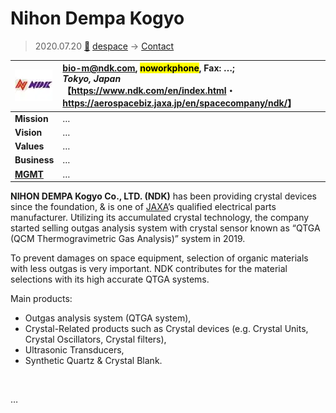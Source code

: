 # Nihon Dempa Kogyo
> 2020.07.20 [🚀](../../index/index.md) [despace](../index.md) → [Contact](../contact.md)

|[![](../f/contact/n/ndk_logo1_thumb.webp)](../f/contact/n/ndk_logo1.webp)|<bio-m@ndk.com>, <mark>noworkphone</mark>, Fax: …;<br> *Tokyo, Japan*<br> 【<https://www.ndk.com/en/index.html>・ <https://aerospacebiz.jaxa.jp/en/spacecompany/ndk/>】|
|:--|:--|
|**Mission**|…|
|**Vision**|…|
|**Values**|…|
|**Business**|…|
|**[MGMT](../mgmt.md)**|…|

**NIHON DEMPA Kogyo Co., LTD. (NDK)** has been providing crystal devices since the foundation, & is one of [JAXA](jaxa.md)’s qualified electrical parts manufacturer. Utilizing its accumulated crystal technology, the company started selling outgas analysis system with crystal sensor known as “QTGA (QCM Thermogravimetric Gas Analysis)” system in 2019.

To prevent damages on space equipment, selection of organic materials with less outgas is very important. NDK contributes for the material selections with its high accurate QTGA systems.

Main products:

   - Outgas analysis system (QTGA system),
   - Crystal-Related products such as Crystal devices (e.g. Crystal Units, Crystal Oscillators, Crystal filters),
   - Ultrasonic Transducers,
   - Synthetic Quartz & Crystal Blank.

<p style="page-break-after:always"> </p>

…

